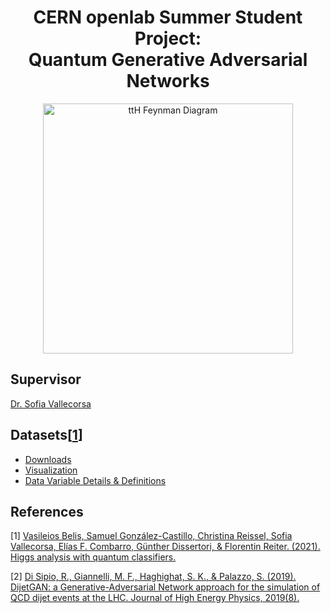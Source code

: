 <div align="center">
  
# CERN openlab Summer Student Project:<br>Quantum Generative Adversarial Networks

  <a href="https://qml-hep.github.io/qml_web/data/" target="_blank"><img alt="ttH Feynman Diagram" height="400px" src="https://raw.githubusercontent.com/eraraya-ricardo/CERN-QGAN/main/assets/ttH_feyndiag.png" /></a>
  
</div>

## Supervisor
[Dr. Sofia Vallecorsa](https://inspirehep.net/authors/1028732)

## Datasets[[1](#references)]
- [Downloads](https://qml-hep.github.io/qml_web/downloads/)
- [Visualization](https://qml-hep.github.io/qml_web/norm/vanilla/)
- [Data Variable Details & Definitions](https://qml-hep.github.io/qml_web/data/)

## References
[1] [Vasileios Belis, Samuel González-Castillo, Christina Reissel, Sofia Vallecorsa, Elías F. Combarro, Günther Dissertori, & Florentin Reiter. (2021). Higgs analysis with quantum classifiers.](https://arxiv.org/abs/2104.07692)

[2] [Di Sipio, R., Giannelli, M. F., Haghighat, S. K., &amp; Palazzo, S. (2019). DijetGAN: a Generative-Adversarial Network approach for the simulation of QCD dijet events at the LHC. Journal of High Energy Physics, 2019(8).](https://link.springer.com/article/10.1007/JHEP08(2019)110)
